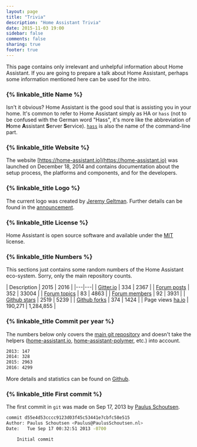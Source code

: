```yaml
---
layout: page
title: "Trivia"
description: "Home Assistant Trivia"
date: 2015-11-03 19:00
sidebar: false
comments: false
sharing: true
footer: true
---
```


This page contains only irrelevant and unhelpful information about Home Assistant. If you are going to prepare a talk about Home Assistant, perhaps some information mentioned here can be used for the intro.

### {% linkable_title Name %}

Isn't it obvious? Home Assistant is the good soul that is assisting you in your home. It's common to refer to Home Assistant simply as HA or `hass` (not to be confused with the German word "Hass", it's more like the abbreviation of **H**ome **A**ssistant **S**erver **S**ervice). [`hass`](/docs/tools/hass/) is also the name of the command-line part.

### {% linkable_title Website %}

The website [https://home-assistant.io](https://home-assistant.io) was launched on December 18, 2014 and contains documentation about the setup process, the platforms and components, and for the developers.

### {% linkable_title Logo %}

The current logo was created by [Jeremy Geltman](http://jeremygeltman.com/). Further details can be found in the [announcement](/blog/2015/03/08/new-logo/).

### {% linkable_title License %}

Home Assistant is open source software and available under the [MIT](https://opensource.org/licenses/MIT) license.

### {% linkable_title Numbers %} 

This sections just contains some random numbers of the Home Assistant eco-system. Sorry, only the main repository counts.

| Description | 2015 | 2016 |
|---|---|
| [Gitter.io](https://discord.gg/c5DvZ4e) | 334 | 2367 |
| [Forum posts](https://community.home-assistant.io/) | 352 | 33004 |
| [Forum topics](https://community.home-assistant.io/) | 83 | 4863 |
| [Forum members](https://community.home-assistant.io/) | 92 | 3931 | 
| [Github stars](https://github.com/home-assistant/home-assistant/stargazers)  | 2519 | 5239 | 
| [Github forks](https://github.com/home-assistant/home-assistant/network) | 374 | 1424 |
| Page views [ha.io](https://home-assistant.io) | 190,271 | 1,284,855 | 

### {% linkable_title Commit per year %}

The numbers below only covers the [main git repository](https://github.com/home-assistant/home-assistant/) and doesn't take the helpers ([home-assistant.io](https://github.com/home-assistant/home-assistant.io), [home-assistant-polymer](https://github.com/home-assistant/home-assistant-polymer), etc.) into account.

```bash
2013: 147
2014: 328
2015: 2963
2016: 4299
```

More details and statistics can be found on [Github](https://github.com/home-assistant/home-assistant/graphs/contributors).

### {% linkable_title First commit %}

The first commit in `git` was made on Sep 17, 2013 by [Paulus Schoutsen](https://github.com/balloob). 

```bash
commit d55e4d53cccc9123d03f45c53441e7cbfc58e515
Author: Paulus Schoutsen <Paulus@PaulusSchoutsen.nl>
Date:   Tue Sep 17 00:32:51 2013 -0700

    Initial commit
```

